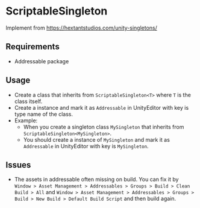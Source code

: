 # ScriptableSingleton
Implement from https://hextantstudios.com/unity-singletons/

## Requirements
- Addressable package
## Usage
- Create a class that inherits from `ScriptableSingleton<T>` where `T` is the class itself.
- Create a instance and mark it as `Addressable` in UnityEditor with key is type name of the class.
- Example: 
  - When you create a singleton class `MySingleton` that inherits from `ScriptableSingleton<MySingleton>`.
  - You should create a instance of `MySingleton` and mark it as `Addressable` in UnityEditor with key is `MySingleton`.
## Issues
- The assets in addressable often missing on build. You can fix it by `Window > Asset Management > Addressables > Groups > Build > Clean Build > All` and `Window > Asset Management > Addressables > Groups > Build > New Build > Default Build Script` and then build again.